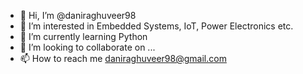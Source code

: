 - 👋 Hi, I’m @daniraghuveer98
- 👀 I’m interested in Embedded Systems, IoT, Power Electronics etc.
- 🌱 I’m currently learning Python  
- 💞️ I’m looking to collaborate on ...
- 📫 How to reach me daniraghuveer98@gmail.com

<!---
daniraghuveer98/daniraghuveer98 is a ✨ special ✨ repository because its `README.md` (this file) appears on your GitHub profile.
You can click the Preview link to take a look at your changes.
--->
